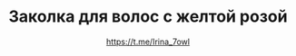 ---
title: Заколка для волос с желтой розой
description: Заколка для волос, шпилька
author: https://t.me/Irina_7owl
cost: 1500₸
---